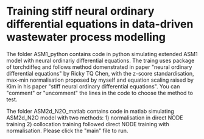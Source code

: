 # Training stiff neural ordinary differential equations in data-driven wastewater process modelling

The folder ASM1_python contains code in python simulating extended ASM1 model with neural ordinariy differential equations. The traing uses package of torchdiffeq and follows method domenstrated in paper "neural ordinary differential equations" by Ricky TQ Chen, with the z-score standardisation, max-min normalisation proposed by myself and equation scaling raised by Kim in his paper "stiff neural ordinary differential equations". You can "comment" or "uncomment" the lines in the code to choose the method to test.

The folder ASM2d_N2O_matlab contains code in matlab simulating ASM2d_N2O model with two methods: 1) normalisation in direct NODE training 2) collocation training followed direct NODE training with normalisation. Please click the "main" file to run.

